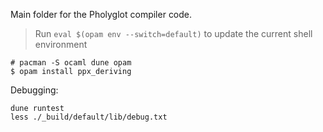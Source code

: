 Main folder for the Pholyglot compiler code.

> Run `eval $(opam env --switch=default)` to update the current shell environment

    # pacman -S ocaml dune opam
    $ opam install ppx_deriving

Debugging:

    dune runtest
    less ./_build/default/lib/debug.txt
